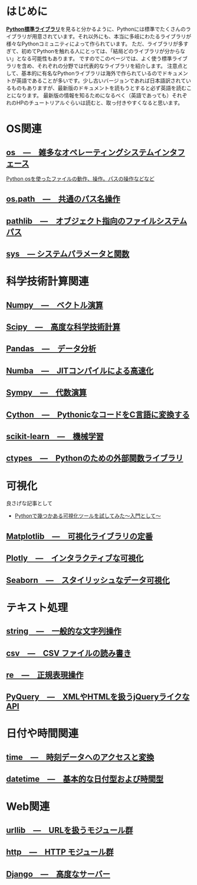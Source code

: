 ﻿# はじめに

[**Python標準ライブラリ**](http://docs.python.jp/3/library/index.html)を見ると分かるように、Pythonには標準でたくさんのライブラリが用意されています。それ以外にも、本当に多岐にわたるライブラリが様々なPythonコミュニティによって作られています。
ただ、ライブラリが多すぎて、初めてPythonを触れる人にとっては、「結局どのライブラリが分からない」となる可能性もあります。
ですのでこのページでは、よく使う標準ライブラリを含め、それぞれの分野では代表的なライブラリを紹介します。
注意点として、基本的に有名なPythonライブラリは海外で作られているのでドキュメントが英語であることが多いです。少し古いバージョンであれば日本語訳されているものもありますが、最新版のドキュメントを読もうとすると必ず英語を読むことになります。
最新版の情報を知るためになるべく（英語であっても）それぞれのHPのチュートリアルぐらいは読むと、取っ付きやすくなると思います。

# OS関連
## [os　―　雑多なオペレーティングシステムインタフェース](http://docs.python.jp/3/library/os.html)
[Python osを使ったファイルの動作、操作。パスの操作などなど](http://nonbiri-tereka.hatenablog.com/entry/2014/03/14/195241)
## [os.path　―　共通のパス名操作](http://docs.python.jp/3/library/os.path.html)

## [pathlib　―　オブジェクト指向のファイルシステムパス](http://docs.python.jp/3/library/pathlib.html)

## [sys　― システムパラメータと関数](http://docs.python.jp/3/library/sys.html)
# 科学技術計算関連
## [Numpy　―　ベクトル演算](http://www.numpy.org/)

## [Scipy　―　高度な科学技術計算](https://docs.scipy.org/doc/scipy/reference/)

## [Pandas　―　データ分析](http://pandas.pydata.org/pandas-docs/stable/index.html)

## [Numba　―　JITコンパイルによる高速化](http://numba.pydata.org/)

## [Sympy　―　代数演算](http://docs.sympy.org/latest/index.html)

## [Cython　―　PythonicなコードをC言語に変換する](http://cython.readthedocs.io/en/latest/src/tutorial/cython_tutorial.html)

## [scikit-learn　―　機械学習](http://scikit-learn.org/stable/)

## [ctypes　―　Pythonのための外部関数ライブラリ](http://docs.python.jp/3/library/ctypes.html)

# 可視化
良さげな記事として  

- [Pythonで幾つかある可視化ツールを試してみた〜入門として〜](http://qiita.com/onhrs/items/5afcbc83857f16895781)


## [Matplotlib　―　可視化ライブラリの定番](http://matplotlib.org/2.0.0/index.html)

## [Plotly　―　インタラクティブな可視化](https://plot.ly/python/)

## [Seaborn　―　スタイリッシュなデータ可視化](https://seaborn.pydata.org/)

# テキスト処理
## [string　―　一般的な文字列操作](http://docs.python.jp/3/library/string.html)

## [csv　―　CSV ファイルの読み書き](http://docs.python.jp/3/library/csv.html)
## [re　―　正規表現操作](http://docs.python.jp/3/library/re.html)

## [PyQuery　―　XMLやHTMLを扱うjQueryライクなAPI](https://pythonhosted.org/pyquery/)

# 日付や時間関連
## [time　―　時刻データへのアクセスと変換](http://docs.python.jp/3/library/time.html)

## [datetime　―　基本的な日付型および時間型](http://docs.python.jp/3/library/datetime.html)
# Web関連
## [urllib　―　URLを扱うモジュール群](http://docs.python.jp/3/library/urllib.html)
## [http　―　HTTP モジュール群](http://docs.python.jp/3/library/http.html)
## [Django　―　高度なサーバー](https://www.djangoproject.com/)

##
